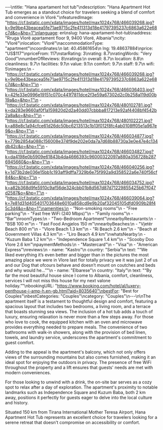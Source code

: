 ---\ntitle: "Hana apartament hot tub"\ndescription: "Hana Apartment Hot Tub emerges as a standout choice for travelers seeking a blend of comfort and convenience in Vlorë."\nfeaturedImage: "https://cf.bstatic.com/xdata/images/hotel/max1024x768/466039268.jpg?k=9e9be43beacea5fe71ae9715c2fe411313d18e41797395237c6863a622e68c7d&o=&hp=1"\nlanguage: en\nslug: hana-apartament-hot-tub\naddress: "Rruga Vlorë apartament floor 9, 9400 Vlorë, Albania"\ncity: "Vlorë"\nlocation: "Vlorë"\naccommodationType: "apartment"\ncoordinates:\n  lat: 40.45861654\n  lng: 19.48637884\nprice: "US$117"\npriceFrom: 117\nstarRating: 3\nrating: 8.7\nratingWords: "Very Good"\nnumberOfReviews: 8\nratings:\n  overall: 8.7\n  location: 8.8\n  cleanliness: 9.7\n  facilities: 9.1\n  value: 9.1\n  comfort: 9.7\n  staff: 9.7\n  wifi: 5\nimages:\n  - "https://cf.bstatic.com/xdata/images/hotel/max1024x768/466039268.jpg?k=9e9be43beacea5fe71ae9715c2fe411313d18e41797395237c6863a622e68c7d&o=&hp=1"\n  - "https://cf.bstatic.com/xdata/images/hotel/max1024x768/466036403.jpg?k=42fe33e0996e19151c070c441f7811dce2f3e59a67302d2c0b258a119d00b19a&o=&hp=1"\n  - "https://cf.bstatic.com/xdata/images/hotel/max1024x768/480102781.jpg?k=da283e9660af0f1a159820d2d2a40dd07cbbba817213e92af4408bf4542b2a8a&o=&hp=1"\n  - "https://cf.bstatic.com/xdata/images/hotel/max1024x768/480102221.jpg?k=a88e8c1a94cfce61d26dc50bc6213513c1b13f012f8fc4ab0108ff05e1a967e9&o=&hp=1"\n  - "https://cf.bstatic.com/xdata/images/hotel/max1024x768/466034877.jpg?k=779b2854a088c156008e374f9de202e0da7a7d68b88730a3e0e47e4c134db42c&o=&hp=1"\n  - "https://cf.bstatic.com/xdata/images/hotel/max1024x768/466034827.jpg?k=da4198e0b5909e61843b4da4666393c96000322097a880a356728b2876945660&o=&hp=1"\n  - "https://cf.bstatic.com/xdata/images/hotel/max1024x768/466040256.jpg?k=1d73b2de036e15bb1c193aff9dffa7329b6e75f992a9d358522a6e740f56cf84&o=&hp=1"\n  - "https://cf.bstatic.com/xdata/images/hotel/max1024x768/466034752.jpg?k=a82b368d9fe5910c9af56de324cbb01b8d567d87d71229855425b67f047d2587&o=&hp=1"\n  - "https://cf.bstatic.com/xdata/images/hotel/max1024x768/466039064.jpg?k=7e81d31d405401703648e6010a858cd9e9b20af32045105dfd0909b28f45c3d4&o=&hp=1"\namenities:\n  - "Non-smoking rooms"\n  - "Free parking"\n  - "Fast free WiFi (240 Mbps)"\n  - "Family rooms"\n  - "Bar"\nroomTypes:\n  - "Two-Bedroom Apartment"\nnearbyRestaurants:\n  - "BSB 100 m"\n  - "Fast Food Angjelos 150 m"\nnearbyBeaches:\n  - "Vjetër Beach 800 m"\n  - "Vlore Beach 1.3 km"\n  - "Ri Beach 2.6 km"\n  - "Beach at Government Villas 4.3 km"\n  - "Liro Beach 4.9 km"\nwhatsNearby:\n  - "Kuzum Baba 1.2 km"\n  - "Independence Square 1.4 km"\n  - "Scooby Doo Vlore 2.6 km"\npaymentMethods:\n  - "Mastercard"\n  - "Visa"\n  - "American Express"\nreviews:\n  - name: "Kastro"\n    country: "Serbia"\n    text: "“We liked everything it’s even better and bigger than in the pictures the most amazing place we were in Vlore last flor totally privacy we it was just 2 of us and our Dog that ofcours behave and doesn’t mount on coutches and beds and why would he...”"\n  - name: "Elbarese"\n    country: "Italy"\n    text: "“By far the most beautiful house since I come to Albania, comfort, cleanliness, services I will not miss this house for my next valone holiday.”"\nbookingURL: "https://www.booking.com/hotel/al/luxery-penthouse-i-amp-h.en-gb.html?aid=8035640"\nbestFor: "Best for Couples"\nbestCategories: "Couples"\ncategory: "Couples"\n---\n\nThe apartment itself is a testament to thoughtful design and comfort, featuring a spacious layout that includes two bedrooms, a living room, and a terrace that boasts stunning sea views. The inclusion of a hot tub adds a touch of luxury, ensuring relaxation is never more than a few steps away. For those who love to cook, the equipped kitchen with an oven and microwave provides everything needed to prepare meals. The convenience of two bathrooms with walk-in showers, along with the provision of bed linen, towels, and laundry service, underscores the apartment's commitment to guest comfort.

Adding to the appeal is the apartment's balcony, which not only offers views of the surrounding mountains but also comes furnished, making it an ideal spot for enjoying the outdoors in privacy. The presence of free WiFi throughout the property and a lift ensures that guests' needs are met with modern conveniences.

For those looking to unwind with a drink, the on-site bar serves as a cozy spot to relax after a day of exploration. The apartment's proximity to notable landmarks such as Independence Square and Kuzum Baba, both 2 km away, positions it perfectly for guests eager to delve into the local culture and history.

Situated 150 km from Tirana International Mother Teresa Airport, Hana Apartment Hot Tub represents an excellent choice for travelers looking for a serene retreat that doesn't compromise on accessibility or comfort.
